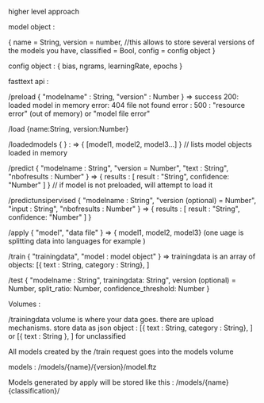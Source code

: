 higher level approach 



model object : 

{ name = String,
 version = number, //this allows to store several versions of the models you have, 
 classified = Bool,
 config = config object }

config object : 
{ bias,
  ngrams,
  learningRate,
  epochs }


fasttext api :



/preload { "modelname" : String, "version" : Number } => 
	success 200: loaded model in memory
	error: 404 file not found
	error : 500 : "resource error" (out of memory) or "model file error"

/load {name:String, version:Number}
	

/loadedmodels { } : => { [model1, model2, model3...] } // lists model objects loaded in memory

/predict { "modelname : String", "version = Number", "text : String",  "nbofresults : Number"  } => { results : [ result : "String", confidence: "Number" ] } // if model is not preloaded, will attempt to load it 

/predictunsipervised { "modelname : String", "version (optional) = Number", "input : String",  "nbofresults : Number" } => { results : [ result : "String", confidence: "Number" ] }

/apply { "model", "data file" } => { model1, model2, model3} (one uage is splitting data into languages for example )

/train { "trainingdata", "model : model object" } => trainingdata is an array of objects: [{ text : String, category : String}, ]

/test { "modelname : String", trainingdata: String", version (optional) = Number, split_ratio: Number, confidence_threshold: Number }




Volumes : 

/trainingdata volume is where your data goes. there are upload mechanisms. store data as json object : 
[{ text : String, category : String}, ]
or
[{ text : String }, ]
for unclassified



All models created by the /train request goes into the models volume 

models : 
/models/{name}/{version}/model.ftz

Models generated by apply will be stored like this :
/models/{name}{classification}/

